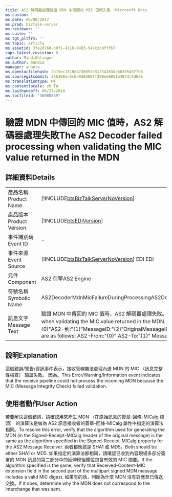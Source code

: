 ```yaml
---
title: AS2 解碼器處理驗證 MDN 中傳回的 MIC 值時失敗 |Microsoft Docs
ms.custom: ''
ms.date: 06/08/2017
ms.prod: biztalk-server
ms.reviewer: ''
ms.suite: ''
ms.tgt_pltfrm: ''
ms.topic: article
ms.assetid: 3fe2d76d-b0f1-4118-8483-547c2c9fffb7
caps.latest.revision: 8
author: MandiOhlinger
ms.author: mandia
manager: anneta
ms.openlocfilehash: 2b15ec1518e4736052e31254283db66395d87fb6
ms.sourcegitcommit: 266308ec5c6a9d8d80ff298ee6051b4843c5d626
ms.translationtype: MT
ms.contentlocale: zh-TW
ms.lasthandoff: 06/27/2018
ms.locfileid: "36985839"
---
```

# <a name="the-as2-decoder-failed-processing-when-validating-the-mic-value-returned-in-the-mdn"></a><span data-ttu-id="fd5e5-102">驗證 MDN 中傳回的 MIC 值時，AS2 解碼器處理失敗</span><span class="sxs-lookup"><span data-stu-id="fd5e5-102">The AS2 Decoder failed processing when validating the MIC value returned in the MDN</span></span>
## <a name="details"></a><span data-ttu-id="fd5e5-103">詳細資料</span><span class="sxs-lookup"><span data-stu-id="fd5e5-103">Details</span></span>  
  
|                 |                                                                                                                                                                                                       |
|-----------------|-------------------------------------------------------------------------------------------------------------------------------------------------------------------------------------------------------|
|  <span data-ttu-id="fd5e5-104">產品名稱</span><span class="sxs-lookup"><span data-stu-id="fd5e5-104">Product Name</span></span>   |                                                          [!INCLUDE[btsBizTalkServerNoVersion](../includes/btsbiztalkservernoversion-md.md)]                                                           |
| <span data-ttu-id="fd5e5-105">產品版本</span><span class="sxs-lookup"><span data-stu-id="fd5e5-105">Product Version</span></span> |                                                                      [!INCLUDE[btsEDIVersion](../includes/btsediversion-md.md)]                                                                       |
|    <span data-ttu-id="fd5e5-106">事件識別碼</span><span class="sxs-lookup"><span data-stu-id="fd5e5-106">Event ID</span></span>     |                                                                                                   -                                                                                                   |
|  <span data-ttu-id="fd5e5-107">事件來源</span><span class="sxs-lookup"><span data-stu-id="fd5e5-107">Event Source</span></span>   |                                                        [!INCLUDE[btsBizTalkServerNoVersion](../includes/btsbiztalkservernoversion-md.md)]<span data-ttu-id="fd5e5-108"> EDI</span><span class="sxs-lookup"><span data-stu-id="fd5e5-108"> EDI</span></span>                                                         |
|    <span data-ttu-id="fd5e5-109">元件</span><span class="sxs-lookup"><span data-stu-id="fd5e5-109">Component</span></span>    |                                                                                              <span data-ttu-id="fd5e5-110">AS2 引擎</span><span class="sxs-lookup"><span data-stu-id="fd5e5-110">AS2 Engine</span></span>                                                                                               |
|  <span data-ttu-id="fd5e5-111">符號名稱</span><span class="sxs-lookup"><span data-stu-id="fd5e5-111">Symbolic Name</span></span>  |                                                                                <span data-ttu-id="fd5e5-112">AS2DecoderMdnMicFailureDuringProcessing</span><span class="sxs-lookup"><span data-stu-id="fd5e5-112">AS2DecoderMdnMicFailureDuringProcessing</span></span>                                                                                |
|  <span data-ttu-id="fd5e5-113">訊息文字</span><span class="sxs-lookup"><span data-stu-id="fd5e5-113">Message Text</span></span>   | <span data-ttu-id="fd5e5-114">驗證 MDN 中傳回的 MIC 值時，AS2 解碼器處理失敗。</span><span class="sxs-lookup"><span data-stu-id="fd5e5-114">The AS2 Decoder failed processing when validating the MIC value returned in the MDN.</span></span>  <span data-ttu-id="fd5e5-115">MDN 訊息的詳細資料如下： AS2-從:"{0}"AS2-到:"{1}"MessageID:"{2}"OriginalMessageID:"{3}」</span><span class="sxs-lookup"><span data-stu-id="fd5e5-115">Details of the MDN message are as follows:  AS2-From:"{0}" AS2-To:"{1}" MessageID:"{2}" OriginalMessageID:"{3}"</span></span> |
  
## <a name="explanation"></a><span data-ttu-id="fd5e5-116">說明</span><span class="sxs-lookup"><span data-stu-id="fd5e5-116">Explanation</span></span>  
 <span data-ttu-id="fd5e5-117">這個錯誤/警告/資訊事件表示，接收管線無法處理內送 MDN 的 MIC （訊息完整性檢查） 驗證失敗。 因為。</span><span class="sxs-lookup"><span data-stu-id="fd5e5-117">This Error/Warning/Information event indicates that the receive pipeline could not process the incoming MDN because the MIC (Message Integrity Check) failed validation.</span></span>  
  
## <a name="user-action"></a><span data-ttu-id="fd5e5-118">使用者動作</span><span class="sxs-lookup"><span data-stu-id="fd5e5-118">User Action</span></span>  
 <span data-ttu-id="fd5e5-119">若要解決這個錯誤，請確認用來產生 MDN （在原始訊息的簽章-回條-MICalg 標頭） 的演算法是做為 AS2 訊息接收者的簽章-回條-MICalg 屬性中指定的演算法相同。</span><span class="sxs-lookup"><span data-stu-id="fd5e5-119">To resolve this error, verify that the algorithm used for generating the MDN (in the Signed-Receipt-MICalg header of the original message) is the same as the algorithm specified in the Signed-Receipt-MICalg property for the AS2 Message Receiver.</span></span> <span data-ttu-id="fd5e5-120">兩者都應該是 SHA1 或 MD5。</span><span class="sxs-lookup"><span data-stu-id="fd5e5-120">Both should be either SHA1 or MD5.</span></span> <span data-ttu-id="fd5e5-121">如果指定的演算法都相同，請確認已收到內容現場多部分簽署的 MDN 訊息的第二部分中的延伸模組欄位包含有效的 MIC 摘要。</span><span class="sxs-lookup"><span data-stu-id="fd5e5-121">If the algorithm specified is the same, verify that Received-Content-MIC extension field in the second part of the multipart signed MDN message includes a valid MIC digest.</span></span> <span data-ttu-id="fd5e5-122">如果有的話，判斷為什麼 MDN 沒有對應至已傳送交換。</span><span class="sxs-lookup"><span data-stu-id="fd5e5-122">If it does, determine why the MDN does not correspond to the interchange that was sent.</span></span>